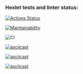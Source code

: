 ### Hexlet tests and linter status:
[![Actions Status](https://github.com/maysundr/java-project-lvl1/workflows/hexlet-check/badge.svg)](https://github.com/maysundr/java-project-lvl1/actions)

[![Maintainability](https://api.codeclimate.com/v1/badges/a99a88d28ad37a79dbf6/maintainability)](https://codeclimate.com/github/codeclimate/codeclimate/maintainability)

![CI](https://github.com/maysundr/java-project-lvl1/actions/workflows/main.yml/badge.svg)

[![asciicast](https://asciinema.org/a/3X9iXjNcbmiCb8WVLdp70zLFI.svg)](https://asciinema.org/a/3X9iXjNcbmiCb8WVLdp70zLFI)

[![asciicast](https://asciinema.org/a/wIne4V5WhLTRkVedbK3Fr9DQV.svg)](https://asciinema.org/a/wIne4V5WhLTRkVedbK3Fr9DQV)

[![asciicast](https://asciinema.org/a/bPhs5u182lbaLfKrlUYXd58Ow.svg)](https://asciinema.org/a/bPhs5u182lbaLfKrlUYXd58Ow)